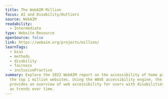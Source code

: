 ```yaml
---
title: The WebAIM Million
focus: AI and Disability/Outliers
source: WebAIM
readability:
  - Intermediate
type: Website Resource
openSource: false
link: https://webaim.org/projects/million/
learnTags:
  - bias
  - methods
  - disability
  - fairness
  - inclusivePractice
summary: Explore the 2022 WebAIM report on the accessibility of home pages on
  the top 1 million websites. Using the WAVE accessibility engine, the report
  provides an overview of web accessibility for users with disabilities, as well
  as trends over time.
---
```

